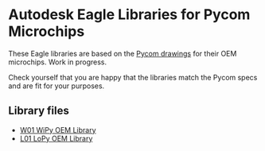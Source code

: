 # Autodesk Eagle Libraries for Pycom Microchips

These Eagle libraries are based on the [Pycom drawings](https://github.com/pycom/pycom-documentation/tree/master/chapter/datasheets) for their OEM microchips.  Work in progress.

Check yourself that you are happy that the libraries match the Pycom specs and are fit for your purposes.

## Library files
* [W01 WiPy OEM Library](W01_WiPy_OEM.lbr)
* [L01 LoPy OEM Library](L01_LoPy_OEM.lbr)
